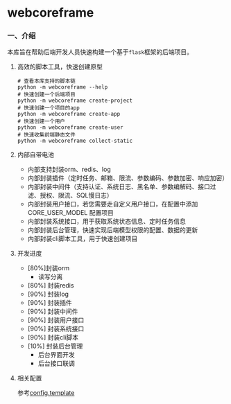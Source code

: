 # webcoreframe

### 一、介绍

本库旨在帮助后端开发人员快速构建一个基于`flask`框架的后端项目。

1. 高效的脚本工具，快速创建原型
    
    ```shell
    # 查看本库支持的脚本链
    python -m webcoreframe --help
    # 快速创建一个后端项目
    python -m webcoreframe create-project
    # 快速创建一个项目的app
    python -m webcoreframe create-app
    # 快速创建一个用户
    python -m webcoreframe create-user
    # 快速收集前端静态文件
    python -m webcoreframe collect-static
    ```

2. 内部自带电池

    - 内部支持封装orm、redis、log
    - 内部封装插件（定时任务、邮箱、限流、参数编码、参数加密、响应加密）
    - 内部封装中间件（支持认证、系统日志、黑名单、参数编解码、接口过滤、授权、限流、SQL慢日志）
    - 内部封装用户接口，若您需要走自定义用户接口，在配置中添加 CORE_USER_MODEL 配置项目
    - 内部封装系统接口，用于获取系统状态信息、定时任务信息
    - 内部封装后台管理，快速实现后端模型权限的配置、数据的更新
    - 内部封装cli脚本工具，用于快速创建项目

3. 开发进度

    - [80%]封装orm
        - 读写分离
    - [80%] 封装redis
    - [90%] 封装log
    - [90%] 封装插件
    - [90%] 封装中间件
    - [90%] 封装用户接口
    - [90%] 封装系统接口
    - [90%] 封装cli脚本
    - [10%] 封装后台管理
        - 后台界面开发
        - 后台接口联调

4. 相关配置

    参考[config.template](./webcoreframe/tpl/config.template)
